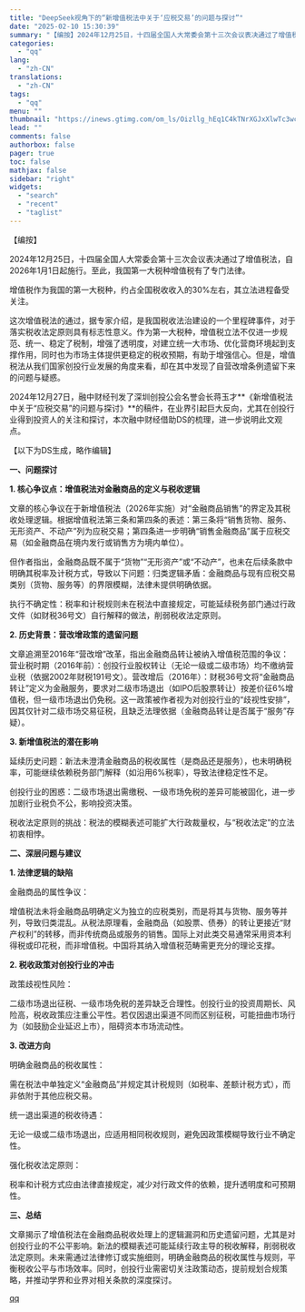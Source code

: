 ```yaml
---
title: "DeepSeek视角下的“新增值税法中关于‘应税交易’的问题与探讨”"
date: "2025-02-10 15:30:39"
summary: "【编按】2024年12月25日，十四届全国人大常委会第十三次会议表决通过了增值税法，自2026年1月..."
categories:
  - "qq"
lang:
  - "zh-CN"
translations:
  - "zh-CN"
tags:
  - "qq"
menu: ""
thumbnail: "https://inews.gtimg.com/om_ls/Oizllg_hEq1C4kTNrXGJxXlwTc3wcMf2N6qZJauvcCC7gAA_640360/0"
lead: ""
comments: false
authorbox: false
pager: true
toc: false
mathjax: false
sidebar: "right"
widgets:
  - "search"
  - "recent"
  - "taglist"
---
```


【编按】

2024年12月25日，十四届全国人大常委会第十三次会议表决通过了增值税法，自2026年1月1日起施行。至此，我国第一大税种增值税有了专门法律。

增值税作为我国的第一大税种，约占全国税收收入的30%左右，其立法进程备受关注。

这次增值税法的通过，据专家介绍，是我国税收法治建设的一个里程碑事件，对于落实税收法定原则具有标志性意义。作为第一大税种，增值税立法不仅进一步规范、统一、稳定了税制，增强了透明度，对建立统一大市场、优化营商环境起到支撑作用，同时也为市场主体提供更稳定的税收预期，有助于增强信心。但是，增值税法从我们国家创投行业发展的角度来看，却在其中发现了自营改增条例遗留下来的问题与疑惑。

2024年12月27日，融中财经刊发了深圳创投公会名誉会长蒋玉才**《新增值税法中关于“应税交易”的问题与探讨》**的稿件，在业界引起巨大反向，尤其在创投行业得到投资人的关注和探讨，本次融中财经借助DS的梳理，进一步说明此文观点。

【以下为DS生成，略作编辑】

**一、问题探讨**

**1. 核心争议点：增值税法对金融商品的定义与税收逻辑**

文章的核心争议在于新增值税法（2026年实施）对“金融商品销售”的界定及其税收处理逻辑。根据增值税法第三条和第四条的表述：第三条将“销售货物、服务、无形资产、不动产”列为应税交易；第四条进一步明确“销售金融商品”属于应税交易（如金融商品在境内发行或销售方为境内单位）。

但作者指出，金融商品既不属于“货物”“无形资产”或“不动产”，也未在后续条款中明确其税率及计税方式，导致以下问题：归类逻辑矛盾：金融商品与现有应税交易类别（货物、服务等）的界限模糊，法律未提供明确依据。

执行不确定性：税率和计税规则未在税法中直接规定，可能延续税务部门通过行政文件（如财税36号文）自行解释的做法，削弱税收法定原则。

**2. 历史背景：营改增政策的遗留问题**

文章追溯至2016年“营改增”改革，指出金融商品转让被纳入增值税范围的争议：营业税时期（2016年前）：创投行业股权转让（无论一级或二级市场）均不缴纳营业税（依据2002年财税191号文）。营改增后（2016年）：财税36号文将“金融商品转让”定义为金融服务，要求对二级市场退出（如IPO后股票转让）按差价征6%增值税，但一级市场退出仍免税。这一政策被作者视为对创投行业的“歧视性安排”，因其仅针对二级市场交易征税，且缺乏法理依据（金融商品转让是否属于“服务”存疑）。

**3. 新增值税法的潜在影响**

延续历史问题：新法未澄清金融商品的税收属性（是商品还是服务），也未明确税率，可能继续依赖税务部门解释（如沿用6%税率），导致法律稳定性不足。

创投行业的困惑：二级市场退出需缴税、一级市场免税的差异可能被固化，进一步加剧行业税负不公，影响投资决策。

税收法定原则的挑战：税法的模糊表述可能扩大行政裁量权，与“税收法定”的立法初衷相悖。

**二、深层问题与建议**

**1. 法律逻辑的缺陷**

金融商品的属性争议：

增值税法未将金融商品明确定义为独立的应税类别，而是将其与货物、服务等并列，导致归类混乱。从税法原理看，金融商品（如股票、债券）的转让更接近“财产权利”的转移，而非传统商品或服务的销售。国际上对此类交易通常采用资本利得税或印花税，而非增值税。中国将其纳入增值税范畴需更充分的理论支撑。

**2. 税收政策对创投行业的冲击**

政策歧视性风险：

二级市场退出征税、一级市场免税的差异缺乏合理性。创投行业的投资周期长、风险高，税收政策应注重公平性。若仅因退出渠道不同而区别征税，可能扭曲市场行为（如鼓励企业延迟上市），阻碍资本市场流动性。

**3. 改进方向**

明确金融商品的税收属性：

需在税法中单独定义“金融商品”并规定其计税规则（如税率、差额计税方式），而非依附于其他应税交易。

统一退出渠道的税收待遇：

无论一级或二级市场退出，应适用相同税收规则，避免因政策模糊导致行业不确定性。

强化税收法定原则：

税率和计税方式应由法律直接规定，减少对行政文件的依赖，提升透明度和可预期性。

**三、总结**

文章揭示了增值税法在金融商品税收处理上的逻辑漏洞和历史遗留问题，尤其是对创投行业的不公平影响。新法的模糊表述可能延续行政主导的税收解释，削弱税收法定原则。未来需通过法律修订或实施细则，明确金融商品的税收属性与规则，平衡税收公平与市场效率。同时，创投行业需密切关注政策动态，提前规划合规策略，并推动学界和业界对相关条款的深度探讨。

[qq](https://new.qq.com/rain/a/20250210A054LW00)
